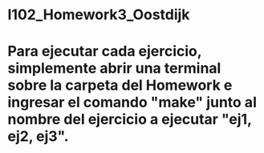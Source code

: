 # I102_Homework3_Oostdijk

# Para ejecutar cada ejercicio, simplemente abrir una terminal sobre la carpeta del Homework e ingresar el comando "make" junto al nombre del ejercicio a ejecutar "ej1, ej2, ej3".